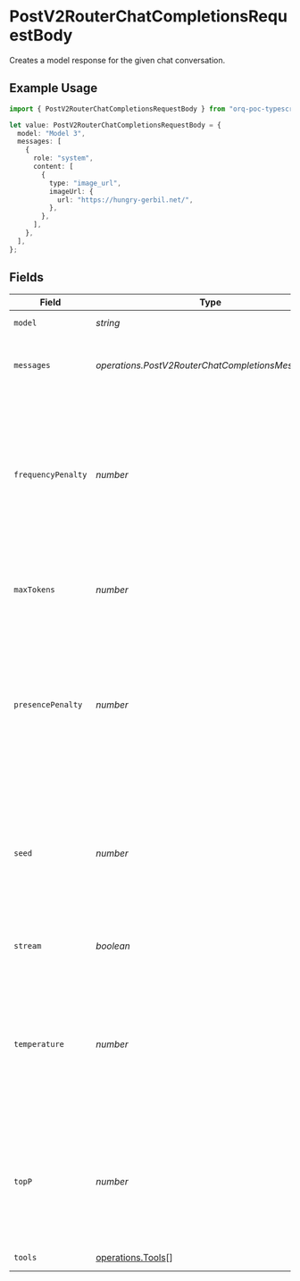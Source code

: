 # PostV2RouterChatCompletionsRequestBody

Creates a model response for the given chat conversation.

## Example Usage

```typescript
import { PostV2RouterChatCompletionsRequestBody } from "orq-poc-typescript/models/operations";

let value: PostV2RouterChatCompletionsRequestBody = {
  model: "Model 3",
  messages: [
    {
      role: "system",
      content: [
        {
          type: "image_url",
          imageUrl: {
            url: "https://hungry-gerbil.net/",
          },
        },
      ],
    },
  ],
};
```

## Fields

| Field                                                                                                                                                                                      | Type                                                                                                                                                                                       | Required                                                                                                                                                                                   | Description                                                                                                                                                                                |
| ------------------------------------------------------------------------------------------------------------------------------------------------------------------------------------------ | ------------------------------------------------------------------------------------------------------------------------------------------------------------------------------------------ | ------------------------------------------------------------------------------------------------------------------------------------------------------------------------------------------ | ------------------------------------------------------------------------------------------------------------------------------------------------------------------------------------------ |
| `model`                                                                                                                                                                                    | *string*                                                                                                                                                                                   | :heavy_check_mark:                                                                                                                                                                         | ID of the model to use                                                                                                                                                                     |
| `messages`                                                                                                                                                                                 | *operations.PostV2RouterChatCompletionsMessages*[]                                                                                                                                         | :heavy_check_mark:                                                                                                                                                                         | A list of messages comprising the conversation so far.                                                                                                                                     |
| `frequencyPenalty`                                                                                                                                                                         | *number*                                                                                                                                                                                   | :heavy_minus_sign:                                                                                                                                                                         | Number between -2.0 and 2.0. Positive values penalize new tokens based on their existing frequency in the text so far, decreasing the model's likelihood to repeat the same line verbatim. |
| `maxTokens`                                                                                                                                                                                | *number*                                                                                                                                                                                   | :heavy_minus_sign:                                                                                                                                                                         | The maximum number of tokens that can be generated in the chat completion.                                                                                                                 |
| `presencePenalty`                                                                                                                                                                          | *number*                                                                                                                                                                                   | :heavy_minus_sign:                                                                                                                                                                         | Number between -2.0 and 2.0. Positive values penalize new tokens based on whether they appear in the text so far, increasing the model's likelihood to talk about new topics.              |
| `seed`                                                                                                                                                                                     | *number*                                                                                                                                                                                   | :heavy_minus_sign:                                                                                                                                                                         | If specified, our system will make a best effort to sample deterministically, such that repeated requests with the same seed and parameters should return the same result.                 |
| `stream`                                                                                                                                                                                   | *boolean*                                                                                                                                                                                  | :heavy_minus_sign:                                                                                                                                                                         | If set, partial message deltas will be sent, like in ChatGPT.                                                                                                                              |
| `temperature`                                                                                                                                                                              | *number*                                                                                                                                                                                   | :heavy_minus_sign:                                                                                                                                                                         | What sampling temperature to use, between 0 and 2. Higher values like 0.8 will make the output more random, while lower values like 0.2 will make it more focused and deterministic.       |
| `topP`                                                                                                                                                                                     | *number*                                                                                                                                                                                   | :heavy_minus_sign:                                                                                                                                                                         | An alternative to sampling with temperature, called nucleus sampling, where the model considers the results of the tokens with top_p probability mass.                                     |
| `tools`                                                                                                                                                                                    | [operations.Tools](../../models/operations/tools.md)[]                                                                                                                                     | :heavy_minus_sign:                                                                                                                                                                         | A list of tools the model may call.                                                                                                                                                        |